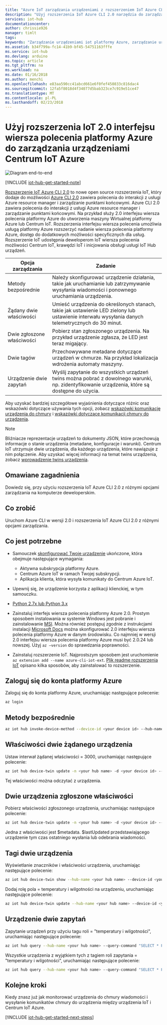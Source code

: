 ```yaml
---
title: "Azure IoT zarządzania urządzeniami z rozszerzeniem IoT Azure CLI 2.0 | Dokumentacja firmy Microsoft"
description: "Użyj rozszerzenia IoT Azure CLI 2.0 narzędzia do zarządzania urządzeniami Centrum IoT Azure, bezpośrednie metod i opcje zarządzania żądaną właściwości dwie."
services: iot-hub
documentationcenter: 
author: chrissie926
manager: timlt
tags: 
keywords: "Zarządzanie urządzeniami iot platformy Azure, zarządzanie urządzeniami Centrum azure iot, urządzenia iot zarządzania, zarządzanie urządzeniami Centrum iot"
ms.assetid: b34f799a-fc14-41b9-bf45-54751163fffe
ms.service: iot-hub
ms.devlang: arduino
ms.topic: article
ms.tgt_pltfrm: na
ms.workload: na
ms.date: 01/16/2018
ms.author: menchi
ms.openlocfilehash: e83aa590cc41abcd661e6f0fef450833c816dac4
ms.sourcegitcommit: 12fa5f8018d4f34077d5bab323ce7c919e51ce47
ms.translationtype: MT
ms.contentlocale: pl-PL
ms.lasthandoff: 02/23/2018
---
```

# <a name="use-the-iot-extension-for-azure-cli-20-for-azure-iot-hub-device-management"></a>Użyj rozszerzenia IoT 2.0 interfejsu wiersza polecenia platformy Azure do zarządzania urządzeniami Centrum IoT Azure

![Diagram end-to-end](media/iot-hub-get-started-e2e-diagram/2.png)

[!INCLUDE [iot-hub-get-started-note](../../includes/iot-hub-get-started-note.md)]

[Rozszerzenie IoT Azure CLI 2.0](https://github.com/Azure/azure-iot-cli-extension) to nowe open source rozszerzenia IoT, który dodaje do możliwości [Azure CLI 2.0](https://docs.microsoft.com/en-us/cli/azure/overview?view=azure-cli-latest) zawiera polecenia do interakcji z usługi Azure resource manager i zarządzanie punktami końcowymi. Azure CLI 2.0 zawiera polecenia do interakcji z usługi Azure resource manager i zarządzanie punktami końcowymi. Na przykład służy 2.0 interfejsu wiersza polecenia platformy Azure do utworzenia maszyny Wirtualnej platformy Azure lub Centrum IoT. Rozszerzenia interfejsu wiersza polecenia umożliwia usługą platformy Azure rozszerzyć nadanie wiersza polecenia platformy Azure, dostęp do dodatkowych możliwości specyficznych dla usług. Rozszerzenie IoT udostępnia deweloperom IoT wiersza polecenia możliwości Centrum IoT, krawędzi IoT i inicjowania obsługi usługi IoT Hub urządzeń.

| Opcja zarządzania          | Zadanie                                                                                                                            |
|----------------------------|---------------------------------------------------------------------------------------------------------------------------------|
| Metody bezpośrednie             | Należy skonfigurować urządzenie działania, takie jak uruchamianie lub zatrzymywanie wysyłania wiadomości i ponownego uruchamiania urządzenia.                                        |
| Żądany dwie właściwości    | Umieść urządzenia do określonych stanach, takie jak ustawienie LED zielony lub ustawienie interwału wysyłania danych telemetrycznych do 30 minut.         |
| Dwie zgłoszone właściwości   | Pobierz stan zgłoszonego urządzenia. Na przykład urządzenie zgłasza, że LED jest teraz migający.                                    |
| Dwie tagów                  | Przechowywane metadane dotyczące urządzeń w chmurze. Na przykład lokalizacja wdrożenia automaty maszyny.                         |
| Urządzenie dwie zapytań        | Wyślij zapytanie do wszystkich urządzeń twins można pobrać z dowolnego warunki, np. zidentyfikowanie urządzenia, które są dostępne do użycia. |

Aby uzyskać bardziej szczegółowe wyjaśnienia dotyczące różnic oraz wskazówki dotyczące używania tych opcji, zobacz [wskazówki komunikację urządzenia do chmury](iot-hub-devguide-d2c-guidance.md) i [wskazówki dotyczące komunikacji chmury do urządzenia](iot-hub-devguide-c2d-guidance.md).

> [!NOTE]
> Bliźniacze reprezentacje urządzeń to dokumenty JSON, które przechowują informacje o stanie urządzenia (metadane, konfiguracje i warunki). Centrum IoT utrzymuje dwie urządzenia, dla każdego urządzenia, które nawiązuje z nim połączenie. Aby uzyskać więcej informacji na temat twins urządzenia, zobacz [wprowadzenie twins urządzenia](iot-hub-node-node-twin-getstarted.md).

## <a name="what-you-learn"></a>Omawiane zagadnienia

Dowiedz się, przy użyciu rozszerzenia IoT Azure CLI 2.0 z różnymi opcjami zarządzania na komputerze deweloperskim.

## <a name="what-you-do"></a>Co zrobić

Uruchom Azure CLI w wersji 2.0 i rozszerzenia IoT Azure CLI 2.0 z różnymi opcjami zarządzania.

## <a name="what-you-need"></a>Co jest potrzebne

- Samouczek [skonfigurować Twoje urządzenie](iot-hub-raspberry-pi-kit-node-get-started.md) ukończone, która obejmuje następujące wymagania:
  - Aktywna subskrypcja platformy Azure.
  - Centrum Azure IoT w ramach Twojej subskrypcji.
  - Aplikacja klienta, która wysyła komunikaty do Centrum Azure IoT.

- Upewnij się, że urządzenie korzysta z aplikacji klienckiej, w tym samouczku.

- [Python 2.7x lub Python 3.x](https://www.python.org/downloads/)

- Zainstaluj interfejs wiersza polecenia platformy Azure 2.0. Prostym sposobem instalowania w systemie Windows jest pobranie i zainstalowanie [MSI](https://aka.ms/InstallAzureCliWindows). Można również postępuj zgodnie z instrukcjami instalacji [Microsoft Docs](https://docs.microsoft.com/en-us/cli/azure/install-azure-cli?view=azure-cli-latest) można skonfigurować 2.0 interfejsu wiersza polecenia platformy Azure w danym środowisku. Co najmniej w wersji 2.0 interfejsu wiersza polecenia platformy Azure musi być 2.0.24 lub nowszej. Użyj `az –version` do sprawdzania poprawności. 

- Zainstaluj rozszerzenie IoT. Najprostszym sposobem jest uruchomienie `az extension add --name azure-cli-iot-ext`. [Plik readme rozszerzenia IoT](https://github.com/Azure/azure-iot-cli-extension/blob/master/README.md) opisano kilka sposobów, aby zainstalować to rozszerzenie.


## <a name="log-in-to-your-azure-account"></a>Zaloguj się do konta platformy Azure

Zaloguj się do konta platformy Azure, uruchamiając następujące polecenie:

```bash
az login
```

## <a name="direct-methods"></a>Metody bezpośrednie

```bash
az iot hub invoke-device-method --device-id <your device id> --hub-name <your hub name> --method-name <the method name> --method-payload <the method payload>
```

## <a name="device-twin-desired-properties"></a>Właściwości dwie żądanego urządzenia

Ustaw interwał żądanej właściwości = 3000, uruchamiając następujące polecenie:

```bash
az iot hub device-twin update -n <your hub name> -d <your device id> --set properties.desired.interval = 3000
```

Tej właściwości można odczytać z urządzenia.

## <a name="device-twin-reported-properties"></a>Dwie urządzenia zgłoszone właściwości

Pobierz właściwości zgłoszonego urządzenia, uruchamiając następujące polecenie:

```bash
az iot hub device-twin update -n <your hub name> -d <your device id> --set properties.reported.interval = 3000
```

Jedna z właściwości jest $metadata. $lastUpdated przedstawiającego urządzenie tym czas ostatniego wysłania lub odebrania wiadomości.

## <a name="device-twin-tags"></a>Tagi dwie urządzenia

Wyświetlanie znaczników i właściwości urządzenia, uruchamiając następujące polecenie:

```bash
az iot hub device-twin show --hub-name <your hub name> --device-id <your device id>
```

Dodaj rolę pola = temperatury i wilgotności na urządzeniu, uruchamiając następujące polecenie:

```bash
az iot hub device-twin update --hub-name <your hub name> --device-id <your device id> --set tags = '{"role":"temperature&humidity"}}'
```

## <a name="device-twin-queries"></a>Urządzenie dwie zapytań

Zapytanie urządzeń przy użyciu tagu roli = "temperatury i wilgotności", uruchamiając następujące polecenie:

```bash
az iot hub query --hub-name <your hub name> --query-command "SELECT * FROM devices WHERE tags.role = 'temperature&humidity'"
```

Wszystkie urządzenia z wyjątkiem tych z tagiem roli zapytania = "temperatury i wilgotności", uruchamiając następujące polecenie:

```bash
az iot hub query --hub-name <your hub name> --query-command "SELECT * FROM devices WHERE tags.role != 'temperature&humidity'"
```

## <a name="next-steps"></a>Kolejne kroki

Kiedy znasz już jak monitorować urządzenia do chmury wiadomości i wysyłanie komunikatów chmury do urządzenia między urządzenia IoT i Centrum IoT Azure.

[!INCLUDE [iot-hub-get-started-next-steps](../../includes/iot-hub-get-started-next-steps.md)]